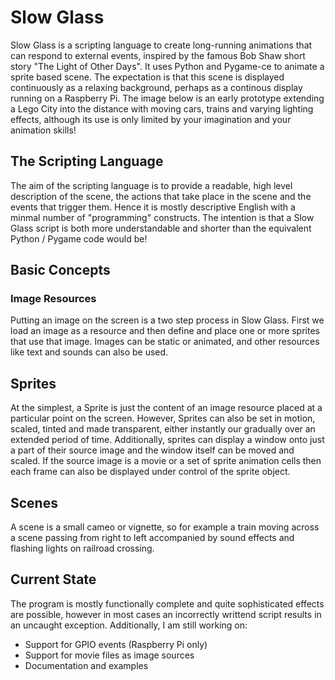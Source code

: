 # Slow Glass

Slow Glass is a scripting language to create long-running animations that can respond to external events,
inspired by the famous Bob Shaw short story "The Light of Other Days". It uses Python and Pygame-ce to 
animate a sprite based scene. The expectation is that this scene is displayed continuously as a relaxing
background, perhaps as a continous display running on a Raspberry Pi. The image below is an early prototype
extending a Lego City into the distance with moving cars, trains and varying lighting effects, although
its use is only limited by your imagination and your animation skills!

## The Scripting Language

The aim of the scripting language is to provide a readable, high level description of the scene, the actions
that take place in the scene and the events that trigger them. Hence it is mostly descriptive English with
a minmal number of "programming" constructs. The intention is that a Slow Glass script is both more understandable
and shorter than the equivalent Python / Pygame code would be!

## Basic Concepts

### Image Resources

Putting an image on the screen is a two step process in Slow Glass. First we load an image as a resource and then
define and place one or more sprites that use that image. Images can be static or animated, and other resources
like text and sounds can also be used.

## Sprites

At the simplest, a Sprite is just the content of an image resource placed at a particular point on the screen.
However, Sprites can also be set in motion, scaled, tinted and made transparent, either instantly our gradually
over an extended period of time. Additionally, sprites can display a window onto just a part of their source image
and the window itself can be moved and scaled. If the source image is a movie or a set of sprite animation cells
then each frame can also be displayed under control of the sprite object.

## Scenes

A scene is a small cameo or vignette, so for example a train moving across a scene passing from right to left
accompanied by sound effects and flashing lights on railroad crossing.

## Current State

The program is mostly functionally complete and quite sophisticated effects are possible, however in most
cases an incorrectly writtend script results in an uncaught exception. Additionally, I am still working on:

* Support for GPIO events (Raspberry Pi only)
* Support for movie files as image sources
* Documentation and examples

